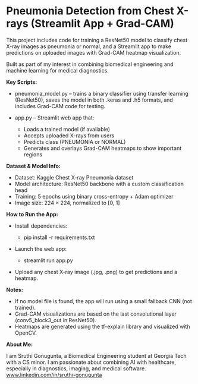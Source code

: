 # Pneumonia Detection from Chest X-rays (Streamlit App + Grad-CAM)
This project includes code for training a ResNet50 model to classify chest X-ray images as pneumonia or normal, and a Streamlit app to make predictions on uploaded images with Grad-CAM heatmap visualization.

Built as part of my interest in combining biomedical engineering and machine learning for medical diagnostics.

**Key Scripts:**

- pneumonia_model.py – trains a binary classifier using transfer learning (ResNet50), saves the model in both .keras and .h5 formats, and includes Grad-CAM code for testing.

- app.py – Streamlit web app that:
    - Loads a trained model (if available)
    - Accepts uploaded X-rays from users
    - Predicts class (PNEUMONIA or NORMAL)
    - Generates and overlays Grad-CAM heatmaps to show important regions

**Dataset & Model Info:**

- Dataset: Kaggle Chest X-ray Pneumonia dataset
- Model architecture: ResNet50 backbone with a custom classification head
- Training: 5 epochs using binary cross-entropy + Adam optimizer
- Image size: 224 × 224, normalized to [0, 1]

**How to Run the App:**

- Install dependencies:
    - pip install -r requirements.txt

- Launch the web app:
    - streamlit run app.py

- Upload any chest X-ray image (.jpg, .png) to get predictions and a heatmap.

**Notes:**

- If no model file is found, the app will run using a small fallback CNN (not trained).
- Grad-CAM visualizations are based on the last convolutional layer (conv5_block3_out in ResNet50).
- Heatmaps are generated using the tf-explain library and visualized with OpenCV.

**About Me:**

I am Sruthi Gonugunta, a Biomedical Engineering student at Georgia Tech with a CS minor. I am passionate about combining AI with healthcare, especially in diagnostics, imaging, and medical software.
www.linkedin.com/in/sruthi-gonugunta
